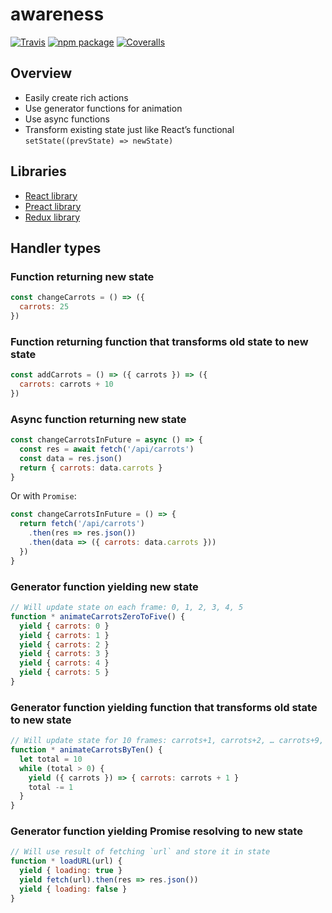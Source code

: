 # awareness

[![Travis][build-badge]][build]
[![npm package][npm-badge]][npm]
[![Coveralls][coveralls-badge]][coveralls]


## Overview

- Easily create rich actions
- Use generator functions for animation
- Use async functions
- Transform existing state just like React’s functional `setState((prevState) => newState)`


## Libraries

- [React library](https://github.com/RoyalIcing/react-organism)
- [Preact library](https://github.com/RoyalIcing/preact-organism)
- [Redux library](https://github.com/RoyalIcing/redux-organism)


## Handler types

### Function returning new state

```js
const changeCarrots = () => ({
  carrots: 25
})
```

### Function returning function that transforms old state to new state

```js
const addCarrots = () => ({ carrots }) => ({
  carrots: carrots + 10
})
```

### Async function returning new state

```js
const changeCarrotsInFuture = async () => {
  const res = await fetch('/api/carrots')
  const data = res.json()
  return { carrots: data.carrots }
}
```

Or with `Promise`:

```js
const changeCarrotsInFuture = () => {
  return fetch('/api/carrots')
    .then(res => res.json())
    .then(data => ({ carrots: data.carrots }))
  })
}
```

### Generator function yielding new state

```js
// Will update state on each frame: 0, 1, 2, 3, 4, 5
function * animateCarrotsZeroToFive() {
  yield { carrots: 0 }
  yield { carrots: 1 }
  yield { carrots: 2 }
  yield { carrots: 3 }
  yield { carrots: 4 }
  yield { carrots: 5 }
}
```

### Generator function yielding function that transforms old state to new state

```js
// Will update state for 10 frames: carrots+1, carrots+2, … carrots+9, carrots+10
function * animateCarrotsByTen() {
  let total = 10
  while (total > 0) {
    yield ({ carrots }) => { carrots: carrots + 1 }
    total -= 1
  }
}
```

### Generator function yielding Promise resolving to new state

```js
// Will use result of fetching `url` and store it in state
function * loadURL(url) {
  yield { loading: true }
  yield fetch(url).then(res => res.json())
  yield { loading: false }
}
```


[build-badge]: https://img.shields.io/travis/RoyalIcing/awareness/master.png?style=flat-square
[build]: https://travis-ci.org/RoyalIcing/awareness

[npm-badge]: https://img.shields.io/npm/v/awareness.png?style=flat-square
[npm]: https://www.npmjs.org/package/awareness

[coveralls-badge]: https://img.shields.io/coveralls/RoyalIcing/awareness/master.png?style=flat-square
[coveralls]: https://coveralls.io/github/RoyalIcing/awareness
